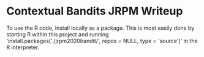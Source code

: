 # Contextual Bandits JRPM Writeup

To use the R code, install locally as a package. 
This is most easily done by starting R within this project and running
'install.packages('./jrpm2020bandit/', repos = NULL, type = 'source')'
in the R interpreter.